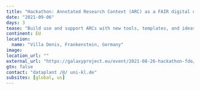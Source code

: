 ```yaml
---
title: "Hackathon: Annotated Research Context (ARC) as a FAIR digital object"
date: "2021-09-06"
days: 3
tease: "Build use and support ARCs with new tools, templates, and ideas."
continent: EU
location:
  name: "Villa Denis, Frankenstein, Germany"
image: 
location_url: ""
external_url: "https://galaxyproject.eu/event/2021-08-26-hackathon-fdo/"
gtn: false
contact: "dataplant /@/ uni-kl.de"
subsites: [global, us]
---
```


